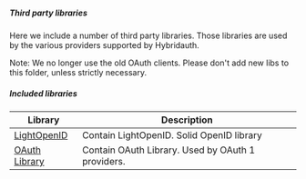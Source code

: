 ##### Third party libraries

Here we include a number of third party libraries. Those libraries are used by the various providers supported by Hybridauth.

Note: We no longer use the old OAuth clients. Please don't add new libs to this folder, unless strictly necessary.

##### Included libraries

Library | Description
-------- | -------------
[LightOpenID](https://gitorious.org/lightopenid) | Contain LightOpenID. Solid OpenID library 
[OAuth Library](https://code.google.com/p/oauth/) | Contain OAuth Library. Used by OAuth 1 providers.
